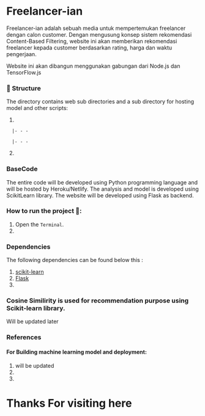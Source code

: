 # Freelancer-ian

Freelancer-ian adalah sebuah media untuk mempertemukan freelancer dengan calon customer. Dengan mengusung konsep sistem rekomendasi Content-Based Filtering, website ini akan memberikan rekomendasi freelancer kepada customer berdasarkan rating, harga dan waktu pengerjaan.

Website ini akan dibangun menggunakan gabungan dari Node.js dan TensorFlow.js 

### 📂 Structure

The directory contains web sub directories and a sub directory for hosting model and other scripts:

1. 

      |- - - 

      |- - -

2.


### BaseCode
The entire code will be developed using Python programming language and will be hosted by Heroku/Netlify. The analysis and model is developed using ScikitLearn library. The website will be developed using Flask as backend. 


### How to run the project 🚀:

  1. Open the `Terminal`.
  2. 


### Dependencies 

The following dependencies can be found below this :
  1. [scikit-learn](https://scikit-learn.org/)
  2. [Flask](https://palletsprojects.com/p/flask/)
  3.

### Cosine Similirity is used for recommendation purpose using Scikit-learn library.
Will be updated later

### References 
#### For Building machine learning model and deployment:
1. will be updated
2. 
3. 


# Thanks For visiting here
